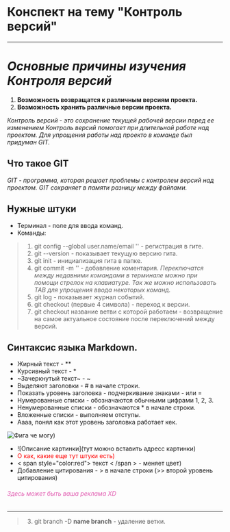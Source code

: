 # **Конспект на тему "Контроль версий"**
---
*Основные причины изучения Контроля версий*
=
1. **Возможность возвращатся к различным версиям проекта.**
2. **Возможность хранить различные версии проекта.**

*Контроль версий - это сохранение текущей рабочей версии перед ее изменением
Контроль версий помогает при длительной работе над проектом.
Для упрощения работы над проекто в команде был придуман GIT.*

## **Что такое GIT**
*GIT - программа, которая решает проблемы с контролем версий над проектом.
GIT сохраняет в памяти разницу между файлами.*

## Нужные штуки

* Терминал - поле для ввода команд.
* Команды:
>1. git config --global user.name/email '' - регистрация в гите.
>2. git --version - показывает текущую версию гита.
>3. git init - инициализация гита в папке.
>4. git commit -m '' - добавление коментария. 
*Переключатся между недавними командами в терминале можно при помощи стрелок 
на клавиатуре. Так же можно использовать TAB для упрощения ввода некоторых
команд.*
>5. git log - показывает журнал событий.
>6. git checkout (первые 4 символа) - переход к версии.
>7. git checkout название ветви с которой работаем - возвращение на самое актуальное 
состояние после переключений между версий.

## Синтаксис языка Markdown.
* Жирный текст - **     
* Курсивный текст - *
* ~Зачеркнутый текст~ - ~
* Выделяют заголовки - # в начале строки.
* Показать уровень заголовка - подчеркивание знаками - или =
* Нумерованные списки - обозначаются обычными цифрами 1, 2, 3.
* Ненумерованные списки - обозначаются * в начале строки.
* Вложенные списки - выполняем отступы.
* Аааа, понял как этот уровень заголовка работает кек.

![Фига че могу)](https://cs8.pikabu.ru/post_img/big/2018/03/07/5/1520402985138325770.png)
* ![Описание картинки](тут можно вставить адресс картинки)
* <span style="color:red"> О как, какие еще тут штуки есть) </span>
* < span style="color:red"> текст < /span > - меняет цвет)
* Добавление цитирования - > в начале строки (>> второй уровень цитирования)

###### <span style="color:#e159af"> Здесь может быть ваша реклама XD </span>
---
>3. git branch -D __name branch__ - удаление ветки.